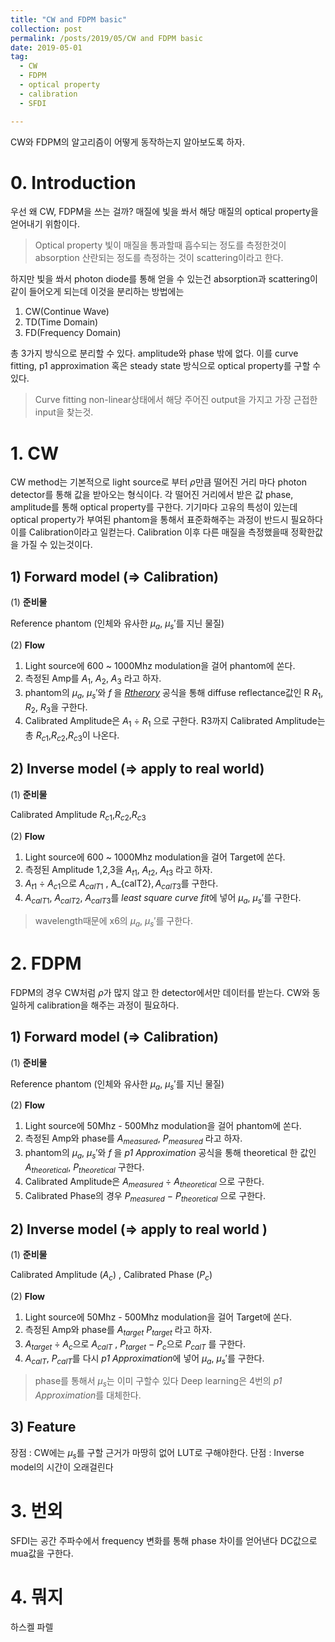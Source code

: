 ```yaml
---
title: "CW and FDPM basic"
collection: post
permalink: /posts/2019/05/CW and FDPM basic
date: 2019-05-01
tag:
  - CW
  - FDPM
  - optical property
  - calibration
  - SFDI

---
```


CW와 FDPM의 알고리즘이 어떻게 동작하는지 알아보도록 하자.

# 0. Introduction
우선 왜 CW, FDPM을 쓰는 걸까? 
매질에 빛을 쏴서 해당 매질의 optical property을 얻어내기 위함이다.
> Optical property
> 빛이 매질을 통과할때 흡수되는 정도를 측정한것이 absorption
> 산란되는 정도를 측정하는 것이 scattering이라고 한다.

하지만 빛을 쏴서 photon diode를 통해 얻을 수 있는건 absorption과 scattering이 같이 들어오게 되는데 이것을 분리하는 방법에는 
1. CW(Continue Wave) 
2. TD(Time Domain) 
3. FD(Frequency Domain)

총 3가지 방식으로 분리할 수 있다. 
amplitude와 phase 밖에 없다.
이를 curve fitting, p1 approximation 혹은 steady state 방식으로
optical property를 구할 수 있다.
> Curve fitting
> non-linear상태에서 해당 주어진 output을 가지고 가장 근접한 input을 찾는것.

# 1. CW
CW method는 기본적으로 light source로 부터 $\rho$만큼 떨어진 거리 마다 photon detector를 통해 값을 받아오는 형식이다.
각 떨어진 거리에서 받은 값 phase, amplitude를 통해 optical property를 구한다.
기기마다 고유의 특성이 있는데 optical property가 부여된 phantom을 통해서 표준화해주는 과정이 반드시 필요하다 이를 Calibration이라고 일컫는다.
Calibration 이후 다른 매질을 측정했을때 정확한값을 가질 수 있는것이다.

## 1) Forward model (=> Calibration)
(1) **준비물** 

Reference phantom (인체와 유사한 $\mu_a$, $\mu_s'$를 지닌 물질)

(2) **Flow**
1. Light source에 600 ~ 1000Mhz modulation을 걸어 phantom에 쏜다.
2. 측정된 Amp를  $A_1$, $A_2$, $A_3$ 라고 하자.
3. phantom의  $\mu_a$, $\mu_s'$와 $f$ 을 [*Rtherory*](https://www.spiedigitallibrary.org/journalArticle/Download?fullDOI=10.1117%2F1.3523616) 공식을 통해  diffuse reflectance값인  R $R_1$, $R_2$, $R_3$을 구한다. 
4. Calibrated Amplitude은 $A_{1}$ $\div$ $R_{1}$ 으로 구한다.
R3까지 Calibrated Amplitude는 총 $R_{c1}$,$R_{c2}$,$R_{c3}$이 나온다.

## 2) Inverse model (=> apply to real world)
(1) **준비물**

Calibrated Amplitude  $R_{c1}$,$R_{c2}$,$R_{c3}$

(2) **Flow**
1. Light source에 600 ~ 1000Mhz modulation을 걸어 Target에 쏜다.
2. 측정된  Amplitude 1,2,3을  $A_{t1}$, $A_{t2}$, $A_{t3}$ 라고 하자.
3. $A_{t1}$ $\div$ $A_{c1}$으로 $A_{calT1}$ ,  A_{calT2}$, A_{calT3}$를 구한다.
4. $A_{calT1}$, $A_{calT2}$, $A_{calT3}$를 *least square curve fit*에 넣어 $\mu_a$, $\mu_s'$를 구한다.
> wavelength때문에 x6의 $\mu_a$, $\mu_s'$를 구한다.

# 2. FDPM

FDPM의 경우 CW처럼 $\rho$가 많지 않고 한 detector에서만 데이터를 받는다. CW와 동일하게 calibration을 해주는 과정이 필요하다.

## 1) Forward model (=> Calibration)
(1) **준비물** 

 Reference phantom (인체와 유사한 $\mu_a$, $\mu_s'$를 지닌 물질)

(2) **Flow**
1. Light source에 50Mhz - 500Mhz modulation을 걸어 phantom에 쏜다.
2. 측정된  Amp와 phase를 $A_{measured}$, $P_{measured}$ 라고 하자.
3. phantom의  $\mu_a$, $\mu_s'$와 $f$ 을 *p1 Approximation* 공식을 통해  theoretical 한 값인 $A_{theoretical}$, $P_{theoretical}$ 구한다. 
4. Calibrated Amplitude은 $A_{measured}$ $\div$ $A_{theoretical}$ 으로 구한다.
5. Calibrated Phase의 경우 $P_{measured}$ $-$ $P_{theoretical}$ 으로 구한다.

## 2) Inverse model (=> apply to real world )

(1) **준비물**

Calibrated Amplitude ($A_{c}$) ,  Calibrated Phase ($P_{c}$) 

(2) **Flow**
1. Light source에 50Mhz - 500Mhz modulation을 걸어 Target에 쏜다.
2. 측정된  Amp와 phase를 $A_{target}$ $P_{target}$ 라고 하자.
3. $A_{target}$ $\div$ $A_{c}$으로 $A_{calT}$ , 
$P_{target}$ $-$ $P_{c}$으로 $P_{calT}$ 를 구한다.
4. $A_{calT}$, $P_{calT}$를 다시 *p1 Approximation*에 넣어 $\mu_a$, $\mu_s'$를 구한다.
> phase를 통해서 $\mu_s$는 이미 구할수 있다
> Deep learning은 4번의 *p1 Approximation*를 대체한다.

## 3) Feature

장점 : CW에는 $\mu_s$를 구할 근거가 마땅히 없어 LUT로 구해야한다.
단점 : Inverse model의 시간이 오래걸린다

# 3. 번외

SFDI는 공간 주파수에서 frequency 변화를 통해 phase 차이를 얻어낸다
DC값으로 mua값을 구한다.

# 4. 뭐지
하스켈
파렐
<!--stackedit_data:
eyJoaXN0b3J5IjpbMjA1NjA1MTE0OCwtMTIyMTMwMjE4NSwxMT
MzNDE3NTYzLDE5MzQzMDA2NTIsMTY0NzAwNjYzNiwtMTE5NTA5
MzM4MSwxOTU3MDQ4MTIwLC05OTYwNzA2NjVdfQ==
-->